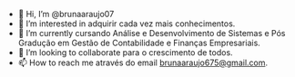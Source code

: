 - 👋 Hi, I’m @brunaaraujo07
- 👀 I’m interested in adquirir cada vez mais conhecimentos.
- 🌱 I’m currently cursando Análise e Desenvolvimento de Sistemas e Pós Gradução em  Gestão de Contabilidade e Finanças Empresariais.
- 💞️ I’m looking to collaborate para o crescimento de todos.
- 📫 How to reach me através do email brunaaraujo675@gmail.com.

<!---
brunaaraujo07/brunaaraujo07 is a ✨ special ✨ repository because its `README.md` (this file) appears on your GitHub profile.
You can click the Preview link to take a look at your changes.
--->
